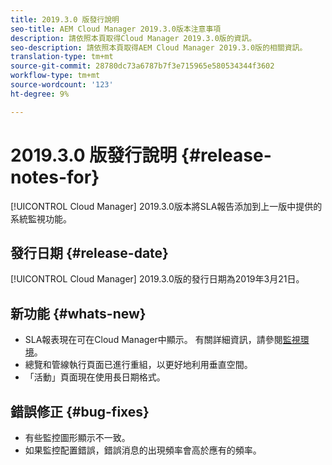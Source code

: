 ```yaml
---
title: 2019.3.0 版發行說明
seo-title: AEM Cloud Manager 2019.3.0版本注意事項
description: 請依照本頁取得Cloud Manager 2019.3.0版的資訊。
seo-description: 請依照本頁取得AEM Cloud Manager 2019.3.0版的相關資訊。
translation-type: tm+mt
source-git-commit: 28780dc73a6787b7f3e715965e580534344f3602
workflow-type: tm+mt
source-wordcount: '123'
ht-degree: 9%

---
```



# 2019.3.0 版發行說明 {#release-notes-for}

[!UICONTROL Cloud Manager] 2019.3.0版本將SLA報告添加到上一版中提供的系統監視功能。

## 發行日期 {#release-date}

[!UICONTROL Cloud Manager] 2019.3.0版的發行日期為2019年3月21日。

## 新功能 {#whats-new}

* SLA報表現在可在Cloud Manager中顯示。 有關詳細資訊，請參閱[監視環境](monitor-your-environments.md)。
* 總覽和管線執行頁面已進行重組，以更好地利用垂直空間。
* 「活動」頁面現在使用長日期格式。

## 錯誤修正 {#bug-fixes}

* 有些監控圖形顯示不一致。
* 如果監控配置錯誤，錯誤消息的出現頻率會高於應有的頻率。
